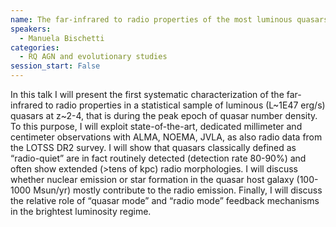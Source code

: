 ```yaml
---
name: The far-infrared to radio properties of the most luminous quasars
speakers:
  - Manuela Bischetti
categories:
  - RQ AGN and evolutionary studies
session_start: False
---
```


In this talk I will present the first systematic characterization of the far-infrared to radio properties in a statistical sample of luminous (L~1E47 erg/s) quasars at z~2-4, that is during the peak epoch of quasar number density. To this purpose, I will exploit state-of-the-art, dedicated millimeter and centimeter observations with ALMA, NOEMA, JVLA, as also radio data from the LOTSS DR2 survey. I will show that quasars classically defined as “radio-quiet” are in fact routinely detected (detection rate 80-90%) and often show extended (>tens of kpc) radio morphologies. I will discuss whether nuclear emission or star formation  in the quasar host galaxy (100-1000 Msun/yr) mostly contribute to the radio emission. Finally, I will discuss the relative role of “quasar mode” and “radio mode”  feedback mechanisms in the brightest luminosity regime.
